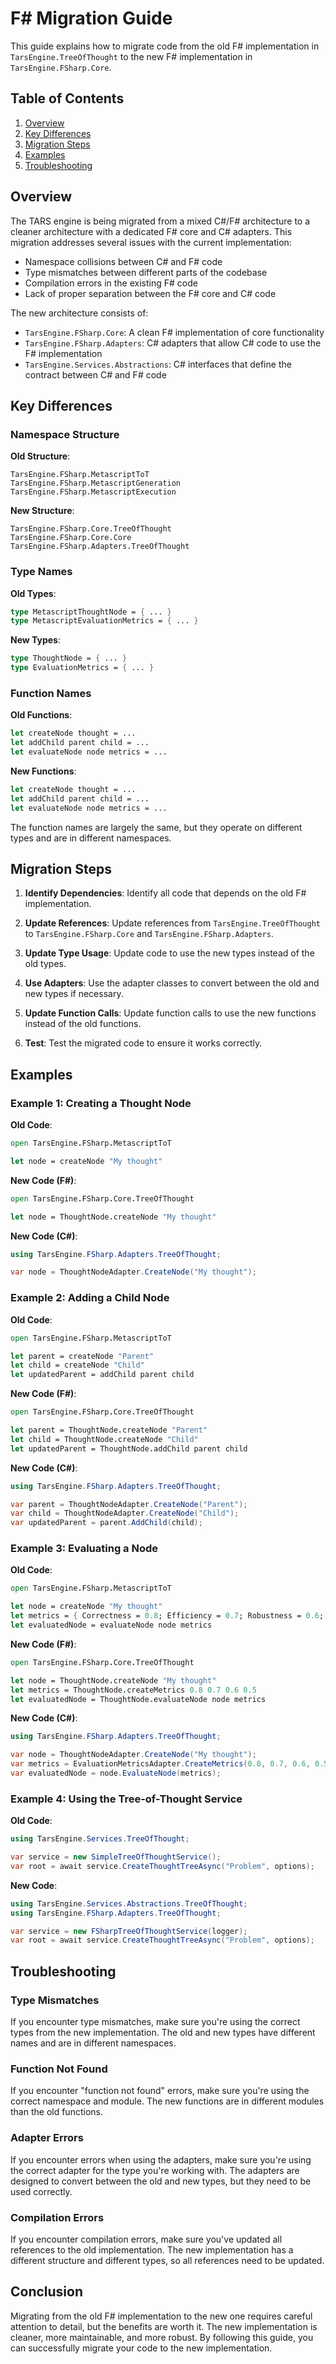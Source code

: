 ﻿# F# Migration Guide

This guide explains how to migrate code from the old F# implementation in `TarsEngine.TreeOfThought` to the new F# implementation in `TarsEngine.FSharp.Core`.

## Table of Contents

1. [Overview](#overview)
2. [Key Differences](#key-differences)
3. [Migration Steps](#migration-steps)
4. [Examples](#examples)
5. [Troubleshooting](#troubleshooting)

## Overview

The TARS engine is being migrated from a mixed C#/F# architecture to a cleaner architecture with a dedicated F# core and C# adapters. This migration addresses several issues with the current implementation:

- Namespace collisions between C# and F# code
- Type mismatches between different parts of the codebase
- Compilation errors in the existing F# code
- Lack of proper separation between the F# core and C# code

The new architecture consists of:

- `TarsEngine.FSharp.Core`: A clean F# implementation of core functionality
- `TarsEngine.FSharp.Adapters`: C# adapters that allow C# code to use the F# implementation
- `TarsEngine.Services.Abstractions`: C# interfaces that define the contract between C# and F# code

## Key Differences

### Namespace Structure

**Old Structure**:
```
TarsEngine.FSharp.MetascriptToT
TarsEngine.FSharp.MetascriptGeneration
TarsEngine.FSharp.MetascriptExecution
```

**New Structure**:
```
TarsEngine.FSharp.Core.TreeOfThought
TarsEngine.FSharp.Core.Core
TarsEngine.FSharp.Adapters.TreeOfThought
```

### Type Names

**Old Types**:
```fsharp
type MetascriptThoughtNode = { ... }
type MetascriptEvaluationMetrics = { ... }
```

**New Types**:
```fsharp
type ThoughtNode = { ... }
type EvaluationMetrics = { ... }
```

### Function Names

**Old Functions**:
```fsharp
let createNode thought = ...
let addChild parent child = ...
let evaluateNode node metrics = ...
```

**New Functions**:
```fsharp
let createNode thought = ...
let addChild parent child = ...
let evaluateNode node metrics = ...
```

The function names are largely the same, but they operate on different types and are in different namespaces.

## Migration Steps

1. **Identify Dependencies**: Identify all code that depends on the old F# implementation.

2. **Update References**: Update references from `TarsEngine.TreeOfThought` to `TarsEngine.FSharp.Core` and `TarsEngine.FSharp.Adapters`.

3. **Update Type Usage**: Update code to use the new types instead of the old types.

4. **Use Adapters**: Use the adapter classes to convert between the old and new types if necessary.

5. **Update Function Calls**: Update function calls to use the new functions instead of the old functions.

6. **Test**: Test the migrated code to ensure it works correctly.

## Examples

### Example 1: Creating a Thought Node

**Old Code**:
```fsharp
open TarsEngine.FSharp.MetascriptToT

let node = createNode "My thought"
```

**New Code (F#)**:
```fsharp
open TarsEngine.FSharp.Core.TreeOfThought

let node = ThoughtNode.createNode "My thought"
```

**New Code (C#)**:
```csharp
using TarsEngine.FSharp.Adapters.TreeOfThought;

var node = ThoughtNodeAdapter.CreateNode("My thought");
```

### Example 2: Adding a Child Node

**Old Code**:
```fsharp
open TarsEngine.FSharp.MetascriptToT

let parent = createNode "Parent"
let child = createNode "Child"
let updatedParent = addChild parent child
```

**New Code (F#)**:
```fsharp
open TarsEngine.FSharp.Core.TreeOfThought

let parent = ThoughtNode.createNode "Parent"
let child = ThoughtNode.createNode "Child"
let updatedParent = ThoughtNode.addChild parent child
```

**New Code (C#)**:
```csharp
using TarsEngine.FSharp.Adapters.TreeOfThought;

var parent = ThoughtNodeAdapter.CreateNode("Parent");
var child = ThoughtNodeAdapter.CreateNode("Child");
var updatedParent = parent.AddChild(child);
```

### Example 3: Evaluating a Node

**Old Code**:
```fsharp
open TarsEngine.FSharp.MetascriptToT

let node = createNode "My thought"
let metrics = { Correctness = 0.8; Efficiency = 0.7; Robustness = 0.6; Maintainability = 0.5; Overall = 0.65 }
let evaluatedNode = evaluateNode node metrics
```

**New Code (F#)**:
```fsharp
open TarsEngine.FSharp.Core.TreeOfThought

let node = ThoughtNode.createNode "My thought"
let metrics = ThoughtNode.createMetrics 0.8 0.7 0.6 0.5
let evaluatedNode = ThoughtNode.evaluateNode node metrics
```

**New Code (C#)**:
```csharp
using TarsEngine.FSharp.Adapters.TreeOfThought;

var node = ThoughtNodeAdapter.CreateNode("My thought");
var metrics = EvaluationMetricsAdapter.CreateMetrics(0.8, 0.7, 0.6, 0.5);
var evaluatedNode = node.EvaluateNode(metrics);
```

### Example 4: Using the Tree-of-Thought Service

**Old Code**:
```csharp
using TarsEngine.Services.TreeOfThought;

var service = new SimpleTreeOfThoughtService();
var root = await service.CreateThoughtTreeAsync("Problem", options);
```

**New Code**:
```csharp
using TarsEngine.Services.Abstractions.TreeOfThought;
using TarsEngine.FSharp.Adapters.TreeOfThought;

var service = new FSharpTreeOfThoughtService(logger);
var root = await service.CreateThoughtTreeAsync("Problem", options);
```

## Troubleshooting

### Type Mismatches

If you encounter type mismatches, make sure you're using the correct types from the new implementation. The old and new types have different names and are in different namespaces.

### Function Not Found

If you encounter "function not found" errors, make sure you're using the correct namespace and module. The new functions are in different modules than the old functions.

### Adapter Errors

If you encounter errors when using the adapters, make sure you're using the correct adapter for the type you're working with. The adapters are designed to convert between the old and new types, but they need to be used correctly.

### Compilation Errors

If you encounter compilation errors, make sure you've updated all references to the old implementation. The new implementation has a different structure and different types, so all references need to be updated.

## Conclusion

Migrating from the old F# implementation to the new one requires careful attention to detail, but the benefits are worth it. The new implementation is cleaner, more maintainable, and more robust. By following this guide, you can successfully migrate your code to the new implementation.
